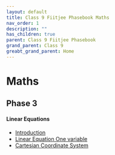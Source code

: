 ```yaml
---
layout: default
title: Class 9 Fiitjee Phasebook Maths
nav_order: 1
description: ""
has_children: true
parent: Class 9 Fiitjee Phasebook
grand_parent: Class 9
greabt_grand_parent: Home
---
```




# Maths

## Phase 3

#### Linear Equations

* [Introduction](class9/maths/fitjee-phase2-linear-eq/1-introduction.html)
* [Linear Equation One variable](class9/maths/fitjee-phase2-linear-eq/2-linear_eq_one_var.html)
* [Cartesian Coordinate System](class9/maths/fitjee-phase2-linear-eq/3-cartesian_system.html)

